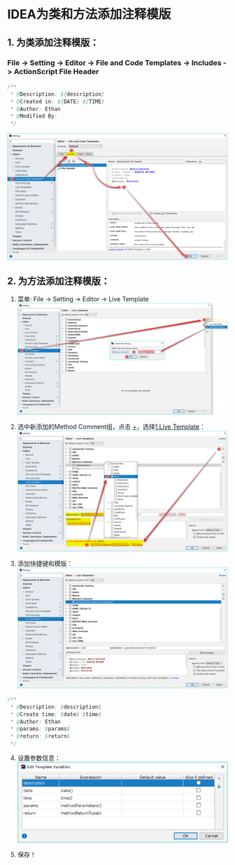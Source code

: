 # IDEA为类和方法添加注释模版
## 1. 为类添加注释模版：
### File -> Setting -> Editor -> File and Code Templates -> Includes -> ActionScript File Header 
```java
/**
 * @Description: ${description}
 * @Created in: ${DATE} ${TIME}
 * @Author: Ethan
 * @Modified By: 
 */
```
![添加类模版](img/addComment_0.png)

## 2. 为方法添加注释模版：
1. 菜单: File -> Setting -> Editor -> Live Template  
![添加模板组](img/addComment_1.png)

2. 选中新添加的Method Comment组，点击 [+](#)，选择[1.Live Template](#)：  
![添加模版参数](img/addComment_2.png)  

3. 添加快捷键和模版：
![添加方法模版](img/addComment_3.png)  
```java
/**
 * @Description: $description$
 * @Create time: $date$ $time$
 * @Author: Ethan
 * @params: $params$
 * @return: $return$
 */
 ```

4. 设置参数信息：  
![添加模版](img/addComment_4.png)

5. 保存！